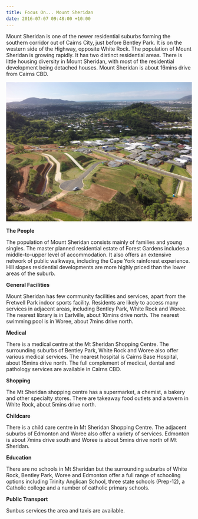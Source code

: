 ```yaml
---
title: Focus On... Mount Sheridan
date: 2016-07-07 09:48:00 +10:00
---
```


Mount Sheridan is one of the newer residential suburbs forming the southern corridor out of Cairns City, just before Bentley Park. It is on the western side of the Highway, opposite White Rock. The population of Mount Sheridan is growing rapidly. It has two distinct residential areas. There is little housing diversity in Mount Sheridan, with most of the residential development being detached houses. Mount
Sheridan is about 16mins drive from Cairns CBD.

![Forest Gardens.jpg](/uploads/Forest%20Gardens.jpg)

**The People**

The population of Mount Sheridan consists mainly of families and young singles. The master planned residential estate of Forest Gardens includes a middle-to-upper level of accommodation. It also offers an extensive network of public walkways, including the Cape York rainforest experience. Hill slopes residential developments are more highly priced than the lower areas of the suburb.

**General Facilities**

Mount Sheridan has few community facilities and services, apart from the Fretwell Park indoor sports facility. Residents are likely to access many services in adjacent areas, including Bentley Park, White Rock and Woree. The nearest library is in Earlville, about 10mins drive north. The nearest swimming pool is in Woree, about 7mins drive north.

**Medical**

There is a medical centre at the Mt Sheridan Shopping Centre. The surrounding suburbs of Bentley Park, White Rock and Woree also offer various medical services. The nearest hospital is Cairns Base Hospital, about 15mins drive north. The full complement of medical, dental and pathology services are available in Cairns CBD.

**Shopping**

The Mt Sheridan shopping centre has a supermarket, a chemist, a bakery and other specialty stores. There are takeaway food outlets and a tavern in White Rock, about 5mins drive north.

**Childcare**

There is a child care centre in Mt Sheridan Shopping Centre. The adjacent suburbs of Edmonton and Woree also offer a variety of services. Edmonton is about 7mins drive south and Woree is about 5mins drive north of Mt Sheridan.

**Education**

There are no schools in Mt Sheridan but the surrounding suburbs of White Rock, Bentley Park, Woree and Edmonton offer a full range of schooling options including Trinity Anglican School, three state schools (Prep-12), a Catholic college and a number of catholic primary schools.

**Public Transport**

Sunbus services the area and taxis are available.